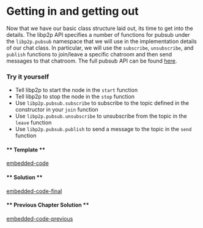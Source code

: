 # Getting in and getting out

Now that we have our basic class structure laid out, its time to get into the details. The libp2p API specifies a number of functions for pubsub under the `libp2p.pubsub` namespace that we will use in the implementation details of our chat class. In particular, we will use the `subscribe`, `unsubscribe`, and `publish` functions to join/leave a specific chatroom and then send messages to that chatroom. The full pubsub API can be found [here](https://github.com/libp2p/js-libp2p-pubsub).

### Try it yourself

- Tell libp2p to start the node in the `start` function
- Tell libp2p to stop the node in the `stop` function
- Use `libp2p.pubsub.subscribe` to subscribe to the topic defined in the constructor in your `join` function
- Use `libp2p.pubsub.unsubscribe` to unsubscribe from the topic in the `leave` function
- Use `libp2p.pubsub.publish` to send a message to the topic in the `send` function

<!-- tabs:start -->

#### ** Template **

[embedded-code](../assets/6/6.1-template-code.js ':include :type=code embed-template')

#### ** Solution **

[embedded-code-final](../assets/6/6.1-finished-code.js ':include :type=code embed-final')

#### ** Previous Chapter Solution **

[embedded-code-previous](../assets/6/6.0-finished-code.js ':include :type=code embed-previous')

<!-- tabs:end -->
